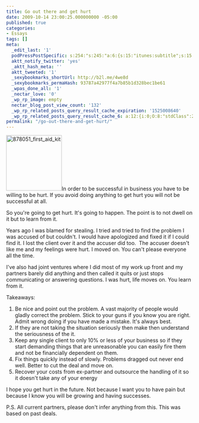 ```yaml
---
title: Go out there and get hurt
date: 2009-10-14 23:00:25.000000000 -05:00
published: true
categories:
- Essays
tags: []
meta:
  _edit_last: '1'
  podPressPostSpecific: s:254:"s:245:"a:6:{s:15:"itunes:subtitle";s:15:"##PostExcerpt##";s:14:"itunes:summary";s:15:"##PostExcerpt##";s:15:"itunes:keywords";s:17:"##WordPressCats##";s:13:"itunes:author";s:10:"##Global##";s:15:"itunes:explicit";s:2:"No";s:12:"itunes:block";s:2:"No";}";";
  aktt_notify_twitter: 'yes'
  _aktt_hash_meta: ''
  aktt_tweeted: '1'
  _sexybookmarks_shortUrl: http://b2l.me/4we8d
  _sexybookmarks_permaHash: 93787a42977f4a7b85b1d328bec1be61
  _wpas_done_all: '1'
  _nectar_love: '0'
  _wp_rp_image: empty
  nectar_blog_post_view_count: '132'
  _wp_rp_related_posts_query_result_cache_expiration: '1525008640'
  _wp_rp_related_posts_query_result_cache_6: a:12:{i:0;O:8:"stdClass":2:{s:7:"post_id";s:4:"1923";s:5:"score";s:17:"56.94943897884988";}i:1;O:8:"stdClass":2:{s:7:"post_id";s:4:"1911";s:5:"score";s:17:"56.14127692934699";}i:2;O:8:"stdClass":2:{s:7:"post_id";s:4:"3535";s:5:"score";s:17:"29.75436286220497";}i:3;O:8:"stdClass":2:{s:7:"post_id";s:3:"626";s:5:"score";s:18:"24.455555539552357";}i:4;O:8:"stdClass":2:{s:7:"post_id";s:4:"1753";s:5:"score";s:18:"23.023418953960405";}i:5;O:8:"stdClass":2:{s:7:"post_id";s:2:"20";s:5:"score";s:17:"22.27778907318221";}i:6;O:8:"stdClass":2:{s:7:"post_id";s:4:"1034";s:5:"score";s:17:"22.14014136981259";}i:7;O:8:"stdClass":2:{s:7:"post_id";s:4:"2830";s:5:"score";s:18:"21.901807131766827";}i:8;O:8:"stdClass":2:{s:7:"post_id";s:3:"724";s:5:"score";s:18:"18.818802912387596";}i:9;O:8:"stdClass":2:{s:7:"post_id";s:4:"1387";s:5:"score";s:18:"18.753502576943877";}i:10;O:8:"stdClass":2:{s:7:"post_id";s:3:"740";s:5:"score";s:18:"18.463586367603327";}i:11;O:8:"stdClass":2:{s:7:"post_id";s:4:"1801";s:5:"score";s:18:"18.042786865637535";}}
permalink: "/go-out-there-and-get-hurt/"
---
```

<img class="alignright size-full wp-image-2024" title="878051_first_aid_kit" src="{{ site.baseurl }}/posts/2009/10/878051_first_aid_kit.jpg" alt="878051_first_aid_kit" width="150" />In order to be successful in business you have to be willing to be hurt. If you avoid doing anything to get hurt you will not be successful at all.

So you're going to get hurt. It's going to happen. The point is to not dwell on it but to learn from it.

Years ago I was blamed for stealing. I tried and tried to find the problem I was accused of but couldn't. I would have apologized and fixed it if I could find it. I lost the client over it and the accuser did too.  The accuser doesn't like me and my feelings were hurt. I moved on. You can't please everyone all the time.

I've also had joint ventures where I did most of my work up front and my partners barely did anything and then called it quits or just stops communicating or answering questions. I was hurt, life moves on. You learn from it.

Takeaways:</p>
<ol>
<li>Be nice and point out the problem. A vast majority of people would gladly correct the problem. Stick to your guns if you know you are right. Admit wrong doing if you have made a mistake. It's always best.</li>
<li>If they are not taking the situation seriously then make then understand the seriousness of the it.</li>
<li>Keep any single client to only 10% or less of your business so if they start demanding things that are unreasonable you can easily fire them and not be financially dependent on them.</li>
<li>Fix things quickly instead of slowly. Problems dragged out never end well. Better to cut the deal and move on.</li>
<li>Recover your costs from ex-partner and outsource the handling of it so it doesn't take any of your energy</li>
</ol>
<p>I hope you get hurt in the future. Not because I want you to have pain but because I know you will be growing and having successes.

P.S. All current partners, please don't infer anything from this. This was based on past deals.</p>
